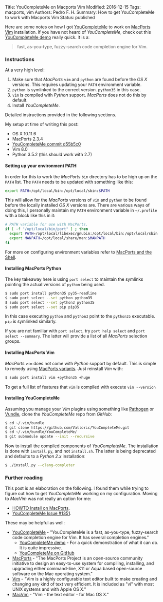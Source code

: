 Title: YouCompleteMe on Macports Vim
Modified: 2016-12-15
Tags: macports, vim
Authors: Pedro F. H.
Summary: How to get YouCompleteMe to work with Macports Vim
Status: published

Here are some notes on how I got [YouCompleteMe][] to work on [MacPorts][]
[Vim][] installation.  If you have not heard of _YouCompleteMe_, check out
this [YouCompleteMe demo][] really quick.  It is a:

> fast, as-you-type, fuzzy-search code completion engine for Vim.


### Instructions

At a very high level:

  1. Make sure that _MacPorts_ `vim` and `python` are found before the _OS X_
     versions.  This requires updating your `PATH` environment variable.
  2. `python` is symlinked to the correct version.  `python35` in this case.
  3. `vim` is compiled with _Python_ support.  _MacPorts_ does not do this by
     default.
  4. Install _YouCompleteMe_.

Detailed instructions provided in the following sections.

My setup at time of writing this post:

  - OS X 10.11.6
  - MacPorts 2.3.4
  - [YouCompleteMe commit d55b5c0][]
  - Vim 8.0
  - Python 3.5.2 (this should work with 2.7)


#### Setting up your environment PATH

In order for this to work the _MacPorts_ `bin` directory has to be high up on
the `PATH` list.  The `PATH` needs to be updated with something like this:

```bash
export PATH=/opt/local/bin:/opt/local/sbin:$PATH
```

This will allow for the _MacPorts_ versions of `vim` and `python` to be found
before the locally installed _OS X_ versions are.  There are various ways of
doing this, I personally maintain my `PATH` environment variable in
`~/.profile` with a block like this in it:

```bash
# PATH variable for use with MacPorts.
if [ -f "/opt/local/bin/port" ] ; then
  export PATH=/opt/local/libexec/gnubin:/opt/local/bin:/opt/local/sbin:$PATH
  export MANPATH=/opt/local/share/man:$MANPATH
fi
```

For more on configuring environment variables refer to [MacPorts and the
Shell][].


#### Installing MacPorts Python

The key takeaway here is using `port select` to maintain the symlinks pointing
the actual versions of `python` being used.

```bash
$ sudo port install python35 py35-readline
$ sudo port select --set python python35
$ sudo port select --set python3 python35
$ sudo port select --set pip pip35
```

In this case executing `python` and `python3` point to the `python35`
executable.  `pip` is symlinked similarly.

If you are not familiar with `port select`, try `port help select` and
`port select --summary`.  The latter will provide a list of all _MacPorts_
selection groups.


#### Installing MacPorts Vim

_MacPorts_ `vim` does not come with _Python_ support by default.  This is
simple to remedy using [MacPorts variants][].  Just reinstall _Vim_ with:

```bash
$ sudo port install vim +python35 +huge
```

To get a full list of features that `vim` is compiled with execute
`vim --version`


#### Installing YouCompleteMe

Assuming you manage your _Vim_ plugins using something like [Pathogen][] or
[Vundle][], clone the _YouCompleteMe_ repo from _GitHub_:

```bash
$ cd ~/.vim/bundle
$ git clone https://github.com/Valloric/YouCompleteMe.git
$ cd ~/.vim/bundle/YouCompleteMe/
$ git submodule update --init --recursive
```

Now to install the compiled components of _YouCompleteMe_.  The installation is
done with `install.py`, and not `install.sh`.  The latter is being deprecated
and defaults to a _Python 2.x_ installation:

```bash
$ ./install.py --clang-completer
```


### Further reading

This post is an elaboration on the following.  I found them while trying to
figure out how to get _YouCompleteMe_ working on my configuration.  Moving to
_MacVim_ was not really an option for me:

  - [HOWTO Install on MacPorts][].
  - [YouCompleteMe Issue #1351][].

These may be helpful as well:

  - [YouCompleteMe][] - "YouCompleteMe is a fast, as-you-type, fuzzy-search
    code completion engine for Vim. It has several completion engines."
    - [YouCompleteMe demo][] - For a quick demonstration of what it can do.  It
      is quite impressive.
    - [YouCompleteMe on GitHub][]
  - [MacPorts][] - "The MacPorts Project is an open-source community initiative
    to design an easy-to-use system for compiling, installing, and upgrading
    either command-line, X11 or Aqua based open-source software on the Mac
    operating system."
  - [Vim][] - "Vim is a highly configurable text editor built to make creating
    and changing any kind of text very efficient. It is included as "vi" with
    most UNIX systems and with Apple OS X."
  - [MacVim][] - "Vim - the text editor - for Mac OS X."



[MacPorts]: https://www.macports.org/
    (The MacPorts Project Official Homepage)

[YouCompleteMe]: https://valloric.github.io/YouCompleteMe/
    (The YouCompleteMe homepage)
[YouCompleteMe on GitHub]: https://github.com/Valloric/YouCompleteMe
[YouCompleteMe demo]: https://github.com/Valloric/YouCompleteMe#intro
[YouCompleteMe commit d55b5c0]: https://github.com/Valloric/YouCompleteMe/commit/d55b5c09d6f882bcc0cd05b0b925ea68e6e11274

[MacVim]: http://macvim-dev.github.io/macvim/
    (MacVim homepage)
[MacPorts variants]: https://guide.macports.org/chunked/using.variants.html
    (Documentation on MacPorts variants)
[MacPorts and the Shell]: https://guide.macports.org/chunked/installing.shell.html
    (MacPorts shell configuration)

[Vim]: http://www.vim.org/
    (The Vim homepage)
[Vundle]: https://github.com/VundleVim/Vundle.vim
[Pathogen]: https://github.com/tpope/vim-pathogen

[HOWTO Install on MacPorts]: https://groups.google.com/forum/m/#!topic/ycm-users/gWRjIlyJr30
    (YouCompleteMe user's Google Group)
[YouCompleteMe Issue #1351]: https://github.com/Valloric/YouCompleteMe/issues/1351#issuecomment-98040965
    (GitHub Issue comment)

